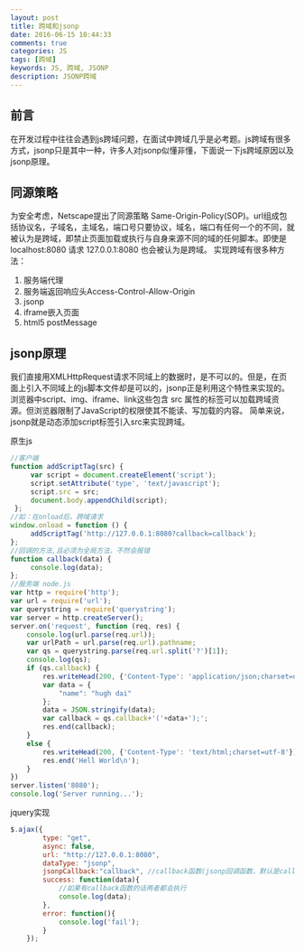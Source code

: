 ```yaml
---
layout: post
title: 跨域和jsonp
date: 2016-06-15 10:44:33
comments: true
categories: JS
tags: [跨域]
keywords: JS, 跨域, JSONP
description: JSONP跨域
---
```

## 前言
在开发过程中往往会遇到js跨域问题，在面试中跨域几乎是必考题。js跨域有很多方式，jsonp只是其中一种，许多人对jsonp似懂非懂，下面说一下js跨域原因以及jsonp原理。
## 同源策略
为安全考虑，Netscape提出了同源策略 Same-Origin-Policy(SOP)。url组成包括协议名，子域名，主域名，端口号只要协议，域名，端口有任何一个的不同，就被认为是跨域，即禁止页面加载或执行与自身来源不同的域的任何脚本。即使是 localhost:8080 请求 127.0.0.1:8080 也会被认为是跨域。
实现跨域有很多种方法：
1. 服务端代理
2. 服务端返回响应头Access-Control-Allow-Origin
3. jsonp
4. iframe嵌入页面
5. html5 postMessage
## jsonp原理
我们直接用XMLHttpRequest请求不同域上的数据时，是不可以的。但是，在页面上引入不同域上的js脚本文件却是可以的，jsonp正是利用这个特性来实现的。
浏览器中script、img、iframe、link这些包含 src 属性的标签可以加载跨域资源。但浏览器限制了JavaScript的权限使其不能读、写加载的内容。
简单来说，jsonp就是动态添加script标签引入src来实现跨域。

原生js
```javascript
//客户端
function addScriptTag(src) {
     var script = document.createElement('script');
     script.setAttribute('type', 'text/javascript');
     script.src = src;
     document.body.appendChild(script);
 };
//如：在onload后，跨域请求
window.onload = function () {
     addScriptTag('http://127.0.0.1:8080?callback=callback');
};
//回调的方法,且必须为全局方法，不然会报错
function callback(data) {
     console.log(data);
};
//服务端 node.js
var http = require('http');
var url = require('url');
var querystring = require('querystring');
var server = http.createServer();
server.on('request', function (req, res) {
    console.log(url.parse(req.url));
    var urlPath = url.parse(req.url).pathname;
    var qs = querystring.parse(req.url.split('?')[1]);
    console.log(qs);
    if (qs.callback) {
        res.writeHead(200, {'Content-Type': 'application/json;charset=utf-8'});
        var data = {
            "name": "hugh dai"
        };
        data = JSON.stringify(data);
        var callback = qs.callback+'('+data+');';
        res.end(callback);
    }
    else {
        res.writeHead(200, {'Content-Type': 'text/html;charset=utf-8'});
        res.end('Hell World\n');
    }
})
server.listen('8080');
console.log('Server running...');
```
jquery实现
```javascript
$.ajax({
        type: "get",
        async: false,
        url: "http://127.0.0.1:8080",
        dataType: "jsonp",
        jsonpCallback:"callback", //callback函数(jsonp回调函数，默认是callback)
        success: function(data){
            //如果有callback函数的话两者都会执行
            console.log(data);
        },
        error: function(){
            console.log('fail');
        }
    });
```